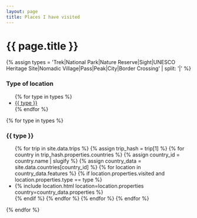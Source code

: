```yaml
---
layout: page
title: Places I have visited
---
```

{{ page.title }}
================

{% assign types = 'Trek|National Park|Nature Reserve|Sight|UNESCO Heritage Site|Nomadic Village|Pass|Peak|City|Border Crossing' | split: '|' %}

### Type of location

<ul>
{% for type in types %}
  <li><a href="/places/#{{ type | slugify }}">{{ type }}</a></li>
{% endfor %}
</ul>

<div class="locations">
{% for type in types %}
  <h3 id="{{ type | slugify }}">{{ type }}</h3>
  <ul>
  {% for trip in site.data.trips %}
    {% assign trip_hash = trip[1] %}
    {% for country in trip_hash.properties.countries %}
      {% assign country_id = country.name | slugify %}
      {% assign country_data = site.data.countries[country_id] %}
      {% for location in country_data.features %}
        {% if location.properties.visited and location.properties.type == type %}
        <li>{% include location.html location=location.properties country=country_data.properties %}</li>
        {% endif %}
      {% endfor %}
    {% endfor %}
  {% endfor %}
  </ul>
{% endfor %}
</div>
